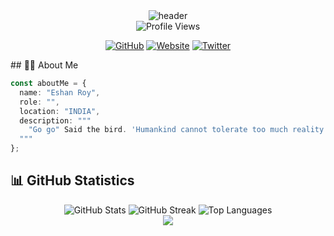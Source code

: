 <div align="center">
  <img src="https://capsule-render.vercel.app/api?type=waving&color=gradient&height=200&section=header&text=Eshan%20Roy&fontSize=50&fontAlignY=35&desc=&descAlignY=50" alt="header"/>
</div>
<div align="center">
  <img src="https://komarev.com/ghpvc/?username=eshanized&style=for-the-badge&color=blueviolet" alt="Profile Views"/>
</div>

<div align="center">

[![GitHub](https://img.shields.io/badge/GitHub-181717?style=for-the-badge&logo=github)](https://github.com/eshanized) [![Website](https://img.shields.io/badge/Website-4CAF50?style=for-the-badge&logo=globe)](https://dev.to/eshanized) [![Twitter](https://img.shields.io/badge/Twitter-1DA1F2?style=for-the-badge&logo=twitter)](https://twitter.com/eshanized)

</div>
## 👨‍💻 About Me

```typescript
const aboutMe = {
  name: "Eshan Roy",
  role: "",
  location: "INDIA",
  description: """
    "Go go" Said the bird. 'Humankind cannot tolerate too much reality.'
  """
};
```

## 📊 GitHub Statistics

<div align="center">
  <img src="https://github-readme-stats.vercel.app/api?username=eshanized&show_icons=true&theme=nord" alt="GitHub Stats" />
  
  <img src="https://github-readme-streak-stats.herokuapp.com/?user=eshanized&theme=nord" alt="GitHub Streak" />
  
  <img src="https://github-readme-stats.vercel.app/api/top-langs/?username=eshanized&layout=compact&theme=nord" alt="Top Languages" />
</div>

<div align="center">
  <img src="https://capsule-render.vercel.app/api?type=waving&color=gradient&height=100&section=footer" />
</div>